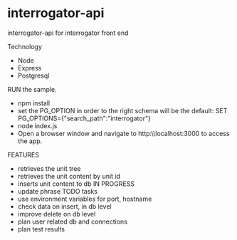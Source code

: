 # interrogator-api
interrogator-api for interrogator front end

Technology
 - Node
 - Express
 - Postgresql
 
RUN the sample.
 -  npm install
 -  set the PG_OPTION in order to the right schema will be the default: SET PG_OPTIONS={"search_path":"interrogator"}
 -  node index.js
 -  Open a browser window and navigate to http:\\\\localhost:3000 to access the app.
 
FEATURES
 - retrieves the unit tree
 - retrieves the unit content by unit id
 - inserts unit content to db
IN PROGRESS
 - update phrase
TODO tasks
 - use environment variables for port, hostname
 - check data on insert, in db level
 - improve delete on db level
 - plan user related db and connections
 - plan test results